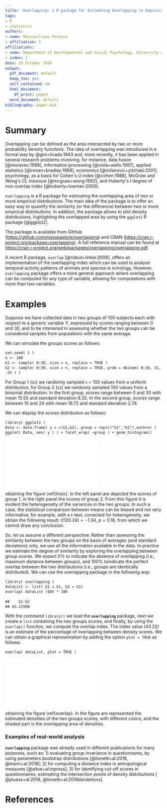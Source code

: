 ```yaml
---
title: 'Overlapping: a R package for Estimating Overlapping in Empirical Distributions'
tags:
- R
- statistics
authors:
- name: Massimiliano Pastore
- affiliation: 1
affiliations:
- name: Department of Developmental and Social Psychology, University of Padova
- index: 1
date: 25 October 2018
output:
  pdf_document: default
  keep_tex: yes
  self_contained: no
  html_document:
    df_print: paged
  word_document: default
bibliography: paper.bib
---
```


# Summary

Overlapping can be defined as the area intersected by two or more probability density functions. The idea of overlapping was introduced in a formal way by @gini+livada:1943 and, more recently, it has been applied in several research problems involving, for instance, data fusion [@moravec:1988], information processing [@viola+wells:1997], applied statistics [@inman+bradley:1989], economics [@milanovic+yitzhaki:2001], psychology, as a basis for Cohen's $U$ index [@cohen:1988], McGraw and Wong's $CL$ measure [@mcgraw+wong:1992], and  Huberty's $I$ degree of non-overlap index [@huberty+lowman:2000].

``overlapping`` is a R package for estimating the overlapping area of two or more empirical distributions. The main idea of the package is to offer an easy way to quantify the similarity (or the difference) between two or more empirical distributions. In addition, the package allows to plot density distributions, highlighting the overlapped area by using the ``ggplot2`` R package [@ggplot2].


The package is available from GitHub (https://github.com/masspastore/overlapping) and CRAN (https://cran.r-project.org/package=overlapping). A full reference manual can be found at https://cran.r-project.org/web/packages/overlapping/overlapping.pdf.

A recent R package, ``overlap`` [@ridout+linkie:2009], offers an implementation of the overlapping index which can be used to analyse temporal activity patterns of animals and species in echology. However, ``overlapping`` package offers a more general approach where overlapping can be computed for any type of variable, allowing for computations with more than two variables.


# Examples

Suppose we have collected data in two groups of 100 subjects each with respect to a generic variable *Y*, expressed by scores ranging between 0 and 30, and to be interested in assessing whether the two groups can be considered samples from populations with the same average.

We can simulate the groups scores as follows:

    set.seed( 1 )
    n <- 100
    G1 <- sample( 0:30, size = n, replace = TRUE )
    G2 <- sample( 0:30, size = n, replace = TRUE, prob = dbinom( 0:30, 31, .55 ) )

For Group 1 (`G1`) we randomly sampled `n` = 100 values from a uniform distribution; for Group 2 (`G2`) we randomly sampled 100 values from a binomial distribution. In the first group, scores range between 0 and 30 with mean 15.55 and standard deviation 8.32. In the second group, scores range between 10 and 24 with mean 16.72 and standard deviation 2.74.

We can display the scores distribution as follows:

    library( ggplot2 )
    Data <- data.frame( y = c(G1,G2), group = rep(c("G1","G2"),each=n) )
    ggplot( Data, aes( y ) ) + facet_wrap( ~group ) + geom_histogram()

![Score distributions of simulated groups of 100 subjects each.\label{histo}](histo-1.pdf)

obtaining the figure \ref{histo}. In the left panel are depicted the scores of group 1, in the right panel the scores of group 2. From this figure it is evident the heterogeneity of the variances in the two groups. In such a case, the statistical comparison between means can be biased and not very informative; for example, with a $t$-test, corrected for heterogeneity, we obtain the following result: $t(120.24)= -1.34$, $p=0.18$, from which we cannot draw any conclusion.

So, let us assume a different perspective: Rather than assessing the
similarity between the two groups on the basis of averages (and standard deviations) only, we use all the information available in the data. In practice we estimate the degree of similarity by exploring the overlapping between group scores. We expect 0% to indicate the absence of overlapping (i.e., maximum distance between groups), and 100% toindicate the perfect overlap between the two distributions (i.e., groups are identically distributed). We can use the overlapping package in the following way:

    library( overlapping )
    dataList <- list( G1 = G1, G2 = G2)
    overlap( dataList )$OV * 100

    ##    G1-G2 
    ## 43.21998

With the command `library()` we load the **`overlapping`** package, next we create a `list` containing the two groups scores, and finally, by using the `overlap()` function, we compute the overlap index. The index value (43.22) is an estimate of the percentage of overlapping between density scores. We can obtain a graphical representation by adding the option `plot = TRUE` as follows:

    overlap( dataList, plot = TRUE )

![Comparison between densities of two groups. The overlap (43\%) is represented by the shaded area.\label{overlap}](overlap1-1.pdf)

obtaining the figure \ref{overlap}. In the figure are represented the estimated densities of the two groups scores, with different colors, and the shaded part is the overlapping area of densities.

### Examples of real-world analysis

**``overlapping``** package was already used in different publications for many purposes, such as: 1) evaluating group invariance in questionnares, by using parameters bootstrap distributions  [@lionetti+al:2018, @marci+al:2018]; 2) for computing a distance index in antropological measures [@altoe+al:inpress]; 3) for identifying cut-off scores in questionnaires, estimating the intersection points of density distributions [ @pluess+al:2018, @lionetti+al:2018dandelions].  

# References

